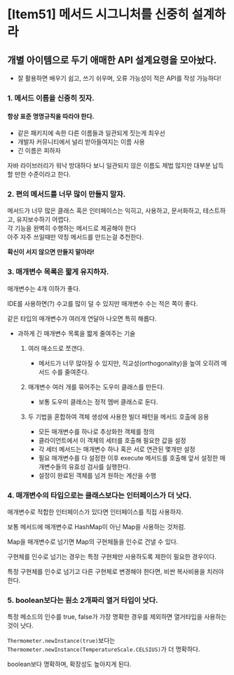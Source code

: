 # [Item51] 메서드 시그니처를 신중히 설계하라

## 개별 아이템으로 두기 애매한 API 설계요령을 모아놨다.

- 잘 활용하면 배우기 쉽고, 쓰기 쉬우며, 오류 가능성이 적은 API를 작성 가능하다!

### 1. 메서드 이름을 신중히 짓자.

#### 항상 표준 명명규칙을 따라야 한다.

- 같은 패키지에 속한 다른 이름들과 일관되게 짓는게 최우선
- 개발자 커뮤니티에서 널리 받아들여지는 이름 사용
- 긴 이름은 피하자    

자바 라이브러리가 워낙 방대하다 보니 일관되지 않은 이름도 제법 많지만 대부분 납득할 만한 수준이라고 한다.


### 2. 편의 메서드를 너무 많이 만들지 말자.
메서드가 너무 많은 클래스 혹은 인터페이스는 익히고, 사용하고, 문서화하고, 테스트하고, 유지보수하기 어렵다.     
각 기능을 완벽히 수행하는 메서드로 제공해야 한다    
아주 자주 쓰일때만 약칭 메서드를 만드는걸 추천한다.    

**확신이 서지 않으면 만들지 말아라!**


### 3. 매개변수 목록은 짧게 유지하자.

매개변수는 4개 이하가 좋다.    

IDE를 사용하면(?) 수고를 많이 덜 수 있지만 매개변수 수는 적은 쪽이 좋다.    

같은 타입의 매개변수가 여러개 연달아 나오면 특히 해롭다.

- 과하게 긴 매개변수 목록을 짧게 줄여주는 기술
    1. 여러 매소드로 쪼갠다.
       - 메서드가 너무 많아질 수 있지만, 직교성(orthogonality)을 높여 오히려 메서드 수를 줄여준다.

    2. 매개변수 여러 개를 묶어주는 도우미 클래스를 만든다.
       - 보통 도우미 클래스는 정적 멤버 클래스로 둔다.

    3. 두 기법을 혼합하여 객체 생성에 사용한 빌더 패턴을 메서드 호출에 응용
       - 모든 매개변수를 하나로 추상화한 객체를 정의
       - 클라이언트에서 이 객체의 세터를 호출해 필요한 값을 설정
       - 각 세터 메서드는 매개변수 하나 혹은 서로 연관된 몇개만 설정
       - 필요 매개변수를 다 설정한 이후 execute 메서드를 호출해 앞서 설정한 매개변수들의 유효성 검사를 실행한다.
       - 설정이 완료된 객체를 넘겨 원하는 계산을 수행

### 4. 매개변수의 타입으로는 클래스보다는 인터페이스가 더 낫다.

매개변수로 적합한 인터페이스가 있다면 인터페이스를 직접 사용하자.    

보통 메서드에 매개변수로 HashMap이 아닌 Map을 사용하는 것처럼.    

Map을 매개변수로 넘기면 Map의 구현체들을 인수로 건낼 수 있다.    

구현체를 인수로 넘기는 경우는 특정 구현체만 사용하도록 제한이 필요한 경우이다.    

특정 구현체를 인수로 넘기고 다른 구현체로 변경해야 한다면, 비싼 복사비용을 치러야 한다.    


### 5. boolean보다는 원소 2개짜리 열거 타입이 낫다.

특정 메소드의 인수를 true, false가 가장 명확한 경우를 제외하면 열거타입을 사용하는것이 낫다.    

`Thermometer.newInstance(true)`보다는 `Thermometer.newInstance(TemperatureScale.CELSIUS)`가 더 명확하다.

boolean보다 명확하며, 확장성도 높아지게 된다.
